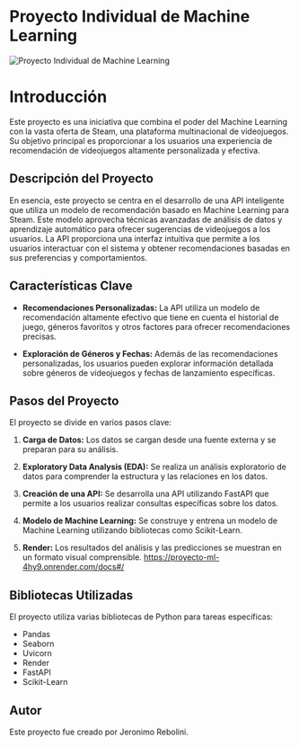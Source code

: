 # Proyecto Individual de Machine Learning

![Proyecto Individual de Machine Learning](https://user-images.githubusercontent.com/67664604/217914153-1eb00e25-ac08-4dfa-aaf8-53c09038f082.png)
# Introducción

Este proyecto es una iniciativa que combina el poder del Machine Learning con la vasta oferta de Steam, una plataforma multinacional de videojuegos. Su objetivo principal es proporcionar a los usuarios una experiencia de recomendación de videojuegos altamente personalizada y efectiva.

## Descripción del Proyecto

En esencia, este proyecto se centra en el desarrollo de una API inteligente que utiliza un modelo de recomendación basado en Machine Learning para Steam. Este modelo aprovecha técnicas avanzadas de análisis de datos y aprendizaje automático para ofrecer sugerencias de videojuegos a los usuarios. La API proporciona una interfaz intuitiva que permite a los usuarios interactuar con el sistema y obtener recomendaciones basadas en sus preferencias y comportamientos.

## Características Clave

- **Recomendaciones Personalizadas:** La API utiliza un modelo de recomendación altamente efectivo que tiene en cuenta el historial de juego, géneros favoritos y otros factores para ofrecer recomendaciones precisas.

- **Exploración de Géneros y Fechas:** Además de las recomendaciones personalizadas, los usuarios pueden explorar información detallada sobre géneros de videojuegos y fechas de lanzamiento específicas.


## Pasos del Proyecto

El proyecto se divide en varios pasos clave:

1. **Carga de Datos:** Los datos se cargan desde una fuente externa y se preparan para su análisis.

2. **Exploratory Data Analysis (EDA):** Se realiza un análisis exploratorio de datos para comprender la estructura y las relaciones en los datos.

3. **Creación de una API:** Se desarrolla una API utilizando FastAPI que permite a los usuarios realizar consultas específicas sobre los datos.

4. **Modelo de Machine Learning:** Se construye y entrena un modelo de Machine Learning utilizando bibliotecas como Scikit-Learn.

5. **Render:** Los resultados del análisis y las predicciones se muestran en un formato visual comprensible.
   https://proyecto-ml-4hy9.onrender.com/docs#/

## Bibliotecas Utilizadas

El proyecto utiliza varias bibliotecas de Python para tareas específicas:

- Pandas
- Seaborn
- Uvicorn
- Render
- FastAPI
- Scikit-Learn


## Autor

Este proyecto fue creado por Jeronimo Rebolini.

